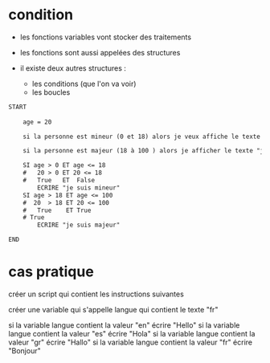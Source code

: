 # condition 

- les fonctions variables vont stocker des traitements 
- les fonctions sont aussi appelées des structures 

- il existe deux autres structures : 
    - les conditions (que l'on va voir)
    - les boucles 


```txt
START
    
    age = 20 

    si la personne est mineur (0 et 18) alors je veux affiche le texte "je suis mineur"

    si la personne est majeur (18 à 100 ) alors je afficher le texte "je suis majeur"

    SI age > 0 ET age <= 18
    #   20 > 0 ET 20 <= 18
    #   True   ET  False 
        ECRIRE "je suis mineur"
    SI age > 18 ET age <= 100
    #  20  > 18 ET 20 <= 100
    #   True    ET True 
    # True 
        ECRIRE "je suis majeur"

END
```

# cas pratique 

créer un script qui contient les instructions suivantes 

créer une variable qui s'appelle langue qui contient le texte "fr"


si la variable langue contient la valeur "en" écrire "Hello"
si la variable langue contient la valeur "es" écrire "Hola"
si la variable langue contient la valeur "gr" écrire "Hallo"
si la variable langue contient la valeur "fr" écrire "Bonjour"

 

